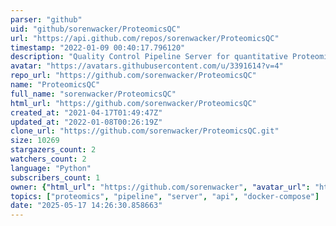 ```yaml
---
parser: "github"
uid: "github/sorenwacker/ProteomicsQC"
url: "https://api.github.com/repos/sorenwacker/ProteomicsQC"
timestamp: "2022-01-09 00:40:17.796120"
description: "Quality Control Pipeline Server for quantitative Proteomics"
avatar: "https://avatars.githubusercontent.com/u/3391614?v=4"
repo_url: "https://github.com/sorenwacker/ProteomicsQC"
name: "ProteomicsQC"
full_name: "sorenwacker/ProteomicsQC"
html_url: "https://github.com/sorenwacker/ProteomicsQC"
created_at: "2021-04-17T01:49:47Z"
updated_at: "2022-01-08T00:26:19Z"
clone_url: "https://github.com/sorenwacker/ProteomicsQC.git"
size: 10269
stargazers_count: 2
watchers_count: 2
language: "Python"
subscribers_count: 1
owner: {"html_url": "https://github.com/sorenwacker", "avatar_url": "https://avatars.githubusercontent.com/u/3391614?v=4", "login": "sorenwacker", "type": "User"}
topics: ["proteomics", "pipeline", "server", "api", "docker-compose"]
date: "2025-05-17 14:26:30.858663"
---
```

